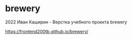# brewery
2022 Иван Каширин - Верстка учебного проекта brewery

https://frontend200tb.github.io/brewery/
